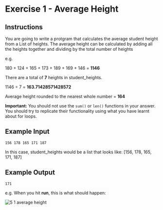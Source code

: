 # Exercise 1 - Average Height

## Instructions
You are going to write a protgram that calculates the average student height from a List of heights. The average height can be calculated by adding all the heights together and dividing by the total number of heights

e.g.

180 + 124 + 165 + 173 + 189 + 169 + 146 = **1146**

There are a total of **7** heights in student_heights.

1146 ÷ 7 = **163.71428571428572**

Average height rounded to the nearest whole number = **164**

**Important:** You should not use the <code>sum()</code> or <code>len()</code> functions in your answer. You should try to replicate their functionality using what you have learnt about for loops.

## Example Input
```
156 178 165 171 187
```
In this case, student_heights would be a list that looks like: [156, 178, 165, 171, 187]

## Example Output
```
171
```
e.g. When you hit **run**, this is what should happen:

![5 1 average height](https://github.com/emtaylor1993/Udemy-Courses/assets/93065901/70ee3039-10be-4354-bfe0-1cc4929c93cf)
